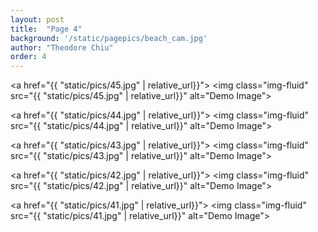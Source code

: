 ```yaml
---
layout: post
title:  "Page 4"
background: '/static/pagepics/beach_cam.jpg'
author: "Theodore Chiu"
order: 4
---
```


<a href="{{ "static/pics/45.jpg" | relative_url}}">
	<img class="img-fluid" src="{{ "static/pics/45.jpg" | relative_url}}" alt="Demo Image">
</a>

<a href="{{ "static/pics/44.jpg" | relative_url}}">
	<img class="img-fluid" src="{{ "static/pics/44.jpg" | relative_url}}" alt="Demo Image">
</a>

<a href="{{ "static/pics/43.jpg" | relative_url}}">
	<img class="img-fluid" src="{{ "static/pics/43.jpg" | relative_url}}" alt="Demo Image">
</a>

<a href="{{ "static/pics/42.jpg" | relative_url}}">
	<img class="img-fluid" src="{{ "static/pics/42.jpg" | relative_url}}" alt="Demo Image">
</a>

<a href="{{ "static/pics/41.jpg" | relative_url}}">
	<img class="img-fluid" src="{{ "static/pics/41.jpg" | relative_url}}" alt="Demo Image">
</a>

